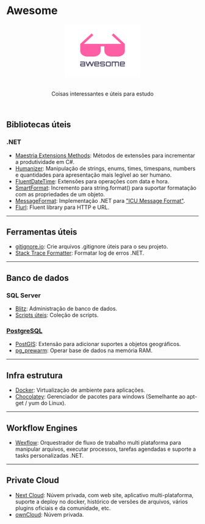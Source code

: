 # Awesome

<div align="center">
    <img width="200" height="140" src="resources/icon.png" alt="Awesome">
    <br>
    <br>    
    <p>Coisas interessantes e úteis para estudo</p>
    <br>
</div>

## Bibliotecas úteis

### .NET

- [Maestria Extensions Methods](https://github.com/orgs/MaestriaNet): Métodos de extensões para incrementar a produtividade em C#.
- [Humanizer](https://github.com/Humanizr/Humanizer): Manipulação de strings, enums, times, timespans, numbers e quantidades para apresentação mais legível ao ser humano.
- [FluentDateTime](https://github.com/FluentDateTime/FluentDateTime): Extensões para operações com data e hora.
- [SmartFormat](https://github.com/axuno/SmartFormat): Incremento para string.format() para suportar formatação com as propriedades de um objeto.
- [MessageFormat](https://github.com/jeffijoe/messageformat.net): Implementação .NET para ["ICU Message Format"](http://userguide.icu-project.org/formatparse/messages).
- [Flurl](https://flurl.dev/): Fluent library para HTTP e URL.

---

## Ferramentas úteis

- [gitignore.io](https://www.gitignore.io): Crie arquivos .gitignore úteis para o seu projeto.
- [Stack Trace Formatter](https://elmah.io/tools/stack-trace-formatter): Formatar log de erros .NET.

---

## Banco de dados

### SQL Server

- [Blitz](https://www.brentozar.com/blitz/): Administração de banco de dados.
- [Scripts úteis](Banco%20de%20Dados/SQL%20Server/Util.sql): Coleção de scripts.

### [PostgreSQL](https://www.postgresql.org)

- [PostGIS](https://postgis.net/): Extensão para adicionar suportes a objetos geográficos.
- [pg_prewarm](https://www.postgresql.org/docs/current/pgprewarm.html): Operar base de dados na memória RAM.

---

## Infra estrutura

- [Docker](https://www.docker.com/): Virtualização de ambiente para aplicações.
- [Chocolatey](https://chocolatey.org/): Gerenciador de pacotes para windows (Semelhante ao apt-get / yum do Linux).

---

## Workflow Engines

- [Wexflow](https://wexflow.github.io/): Orquestrador de fluxo de trabalho multi plataforma para manipular arquivos, executar processos, tarefas agendadas e suporte a tasks personalizadas .NET.

---

## Private Cloud

- [Next Cloud](https://nextcloud.com/): Núvem privada, com web site, aplicativo multi-plataforma, suporte a deploy no docker, histórico de versões de arquivos, vários plugins oficiais e da comunidade, etc.
- [ownCloud](https://owncloud.org/): Núvem privada.
